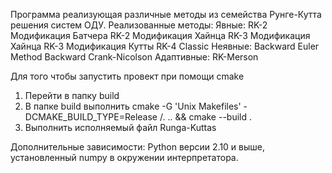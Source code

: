 Программа реализующая различные методы из семейства Рунге-Кутта решения систем ОДУ.
Реализованные методы:
Явные:
RK-2 Модификация Батчера
RK-2 Модификация Хайнца
RK-3 Модификация Хайнца
RK-3 Модификация Кутты
RK-4 Classic
Неявные:
Backward Euler Method
Backward Crank-Nicolson
Адаптивные:
RK-Merson


Для того чтобы запустить провект при помощи cmake
1) Перейти в папку build
2) В папке build выполнить cmake -G 'Unix Makefiles' -DCMAKE_BUILD_TYPE=Release /. .. && cmake --build .
3) Выполнить исполняемый файл Runga-Kuttas

Дополнительные зависимости: Python версии 2.10 и выше, установленный numpy в окружении интерпретатора.
